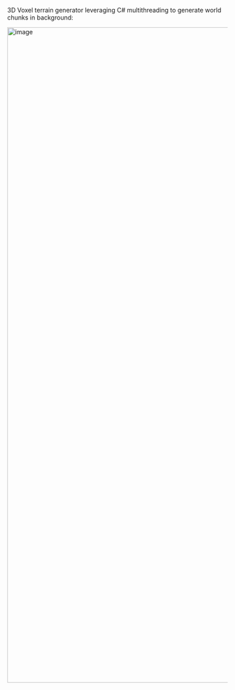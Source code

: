 3D Voxel terrain generator leveraging C# multithreading to generate world chunks in background:

<a href = "https://www.youtube.com/watch?v=lmGU3_SfWBQ">
<img width="1500" alt="image" src="https://github.com/neeeeecka/minecraft/assets/22796372/f4cdcfcc-eb7c-4b05-b08b-1a40888dc8a7">
</a>
